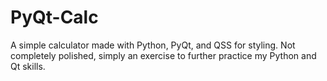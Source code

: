 # PyQt-Calc
A simple calculator made with Python, PyQt, and QSS for styling. Not completely polished, simply an exercise to further practice my Python and Qt skills.
